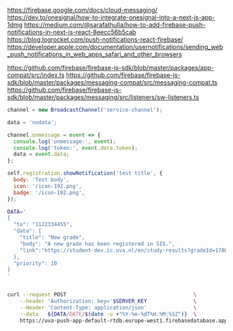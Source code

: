 https://firebase.google.com/docs/cloud-messaging/
https://dev.to/onesignal/how-to-integrate-onesignal-into-a-next-js-app-1dmg
https://medium.com/@sarafathulla/how-to-add-firebase-push-notifications-in-next-js-react-8eecc56b5cab
https://blog.logrocket.com/push-notifications-react-firebase/
https://developer.apple.com/documentation/usernotifications/sending_web_push_notifications_in_web_apps_safari_and_other_browsers

https://github.com/firebase/firebase-js-sdk/blob/master/packages/app-compat/src/index.ts
https://github.com/firebase/firebase-js-sdk/blob/master/packages/messaging-compat/src/messaging-compat.ts
https://github.com/firebase/firebase-js-sdk/blob/master/packages/messaging/src/listeners/sw-listeners.ts


```javascript
channel = new BroadcastChannel('service-channel');

data = 'nodata';

channel.onmessage = event => {
  console.log('onmessage:', event);
  console.log('token:', event.data.token);
  data = event.data;
};
```

```javascript
self.registration.showNotification('test title', {
  body: 'Test body',
  icon: '/icon-192.png',
  badge: '/icon-192.png',
});
```
```bash
DATA='
{
  "to": "1122334455",
  "data": {
    "title": "New grade",
    "body": "A new grade has been registered in SIS.",
    "link":"https://student-dev.ic.uva.nl/en/study-results?gradeId=178091-99999GG3Y"
  },
  "priority": 10
}
'


curl --request POST                                         \
    --header 'Authorization: key='$SERVER_KEY               \
    --Header 'Content-Type: application/json'               \
    --data   ${DATA/DATE/$(date -u +"%Y-%m-%dT%H:%M:%SZ")}  \
    https://uva-push-app-default-rtdb.europe-west1.firebasedatabase.app/1684831513418/test2.json


```